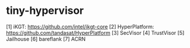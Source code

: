 # tiny-hypervisor

[1] iKGT: https://github.com/intel/ikgt-core
[2] HyperPlatform: https://github.com/tandasat/HyperPlatform
[3] SecVisor
[4] TrustVisor 
[5] Jailhouse 
[6] bareflank
[7] ACRN 
